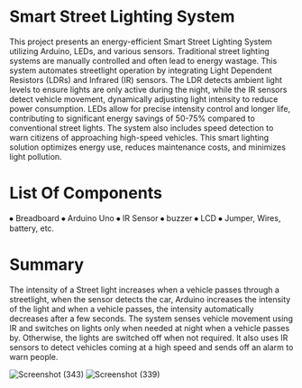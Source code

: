 # Smart Street Lighting System
This project presents an energy-efficient Smart Street Lighting System utilizing Arduino, LEDs, and various sensors. Traditional street lighting systems are manually controlled and often lead to energy wastage. This system automates streetlight operation by integrating Light Dependent Resistors (LDRs) and Infrared (IR) sensors. The LDR detects ambient light levels to ensure lights are only active during the night, while the IR sensors detect vehicle movement, dynamically adjusting light intensity to reduce power consumption. LEDs allow for precise intensity control and longer life, contributing to significant energy savings of 50-75% compared to conventional street lights. The system also includes speed detection to warn citizens of approaching high-speed vehicles. This smart lighting solution optimizes energy use, reduces maintenance costs, and minimizes light pollution.

# List Of Components
⦁	Breadboard
⦁	Arduino Uno
⦁	IR Sensor
⦁	buzzer
⦁	LCD
⦁	Jumper, Wires, battery, etc.

# Summary
The intensity of a Street light increases when a vehicle passes through a streetlight, when the sensor detects the car, Arduino increases the intensity of the light and when a vehicle passes, the intensity automatically decreases after a few seconds. The system senses vehicle movement using IR and switches on lights only when needed at night when a vehicle passes by. Otherwise, the lights are switched off when not required. It also uses IR sensors to detect vehicles coming at a high speed and sends off an alarm to warn people.



![Screenshot (343)](https://github.com/ritikasrv12/Hardware/assets/105850960/0ee704ab-8517-401a-a3f3-9b9470c13ee6)
![Screenshot (339)](https://github.com/ritikasrv12/Hardware/assets/105850960/1dee1654-0980-4b1a-aaff-b6b0e21bfc69)

